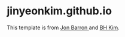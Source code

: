 # jinyeonkim.github.io
This template is from <a href="https://jonbarron.info/">Jon Barron </a> and <a href="https://github.com/bhkim94/bhkim94.github.io">BH Kim</a>.
